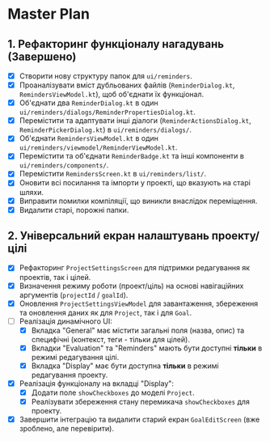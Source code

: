 # Master Plan

## 1. Рефакторинг функціоналу нагадувань (Завершено)
- [x] Створити нову структуру папок для `ui/reminders`.
- [x] Проаналізувати вміст дубльованих файлів (`ReminderDialog.kt`, `RemindersViewModel.kt`), щоб об'єднати їх функціонал.
- [x] Об'єднати два `ReminderDialog.kt` в один `ui/reminders/dialogs/ReminderPropertiesDialog.kt`.
- [x] Перемістити та адаптувати інші діалоги (`ReminderActionsDialog.kt`, `ReminderPickerDialog.kt`) в `ui/reminders/dialogs/`.
- [x] Об'єднати `RemindersViewModel.kt` в один `ui/reminders/viewmodel/ReminderViewModel.kt`.
- [x] Перемістити та об'єднати `ReminderBadge.kt` та інші компоненти в `ui/reminders/components/`.
- [x] Перемістити `RemindersScreen.kt` в `ui/reminders/list/`.
- [x] Оновити всі посилання та імпорти у проекті, що вказують на старі шляхи.
- [x] Виправити помилки компіляції, що виникли внаслідок переміщення.
- [x] Видалити старі, порожні папки.

## 2. Універсальний екран налаштувань проекту/цілі
- [x] Рефакторинг `ProjectSettingsScreen` для підтримки редагування як проектів, так і цілей.
- [x] Визначення режиму роботи (проект/ціль) на основі навігаційних аргументів (`projectId` / `goalId`).
- [x] Оновлення `ProjectSettingsViewModel` для завантаження, збереження та оновлення даних як для `Project`, так і для `Goal`.
- [ ] Реалізація динамічного UI:
    - [x] Вкладка "General" має містити загальні поля (назва, опис) та специфічні (контекст, теги - тільки для цілей).
    - [x] Вкладки "Evaluation" та "Reminders" мають бути доступні **тільки** в режимі редагування цілі.
    - [x] Вкладка "Display" має бути доступна **тільки** в режимі редагування проекту.
- [x] Реалізація функціоналу на вкладці "Display":
    - [x] Додати поле `showCheckboxes` до моделі `Project`.
    - [x] Реалізувати збереження стану перемикача `showCheckboxes` для проекту.
- [x] Завершити інтеграцію та видалити старий екран `GoalEditScreen` (вже зроблено, але перевірити).
